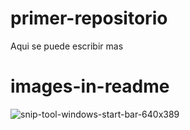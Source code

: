 # primer-repositorio
Aqui se puede escribir mas
# images-in-readme
![snip-tool-windows-start-bar-640x389](https://user-images.githubusercontent.com/39319360/40541986-b918a8c6-5fe3-11e8-9ea9-fd7ae8c41bba.jpg)
